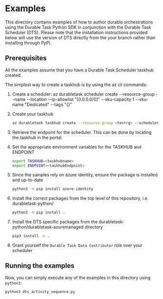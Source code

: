 # Examples

This directory contains examples of how to author durable orchestrations using the Durable Task Python SDK in conjunction with the Durable Task Scheduler (DTS). Please note that the installation instructions provided below will use the version of DTS directly from the your branch rather than installing through PyPI.

## Prerequisites

All the examples assume that you have a Durable Task Scheduler taskhub created.

The simplest way to create a taskhub is by using the az cli commands:

1. Create a scheduler:
    az durabletask scheduler create --resource-group <testrg> --name <testscheduler> --location <eastus> --ip-allowlist "[0.0.0.0/0]" --sku-capacity 1 --sku-name "Dedicated" --tags "{}"

1. Create your taskhub

    ```bash
    az durabletask taskhub create --resource-group <testrg> --scheduler-name <testscheduler> --name <testtaskhub>
    ```

1. Retrieve the endpoint for the scheduler. This can be done by locating the taskhub in the portal.

1. Set the appropriate environment variables for the TASKHUB and ENDPOINT

    ```bash
    export TASKHUB=<taskhubname>
    export ENDPOINT=<taskhubEndpoint>
    ```

1. Since the samples rely on azure identity, ensure the package is installed and up-to-date

    ```bash
    python3 -m pip install azure-identity
    ```

1. Install the correct packages from the top level of this repository, i.e. durabletask-python/

    ```bash
    python3 -m pip install .
    ```

1. Install the DTS specific packages from the durabletask-python/durabletask-azuremanaged directory

    ```bash
    pip3 install -e .
    ```

1. Grant yourself the `Durable Task Data Contributor` role over your scheduler

## Running the examples

Now, you can simply execute any of the examples in this directory using `python3`:

```sh
python3 dts_activity_sequence.py
```
